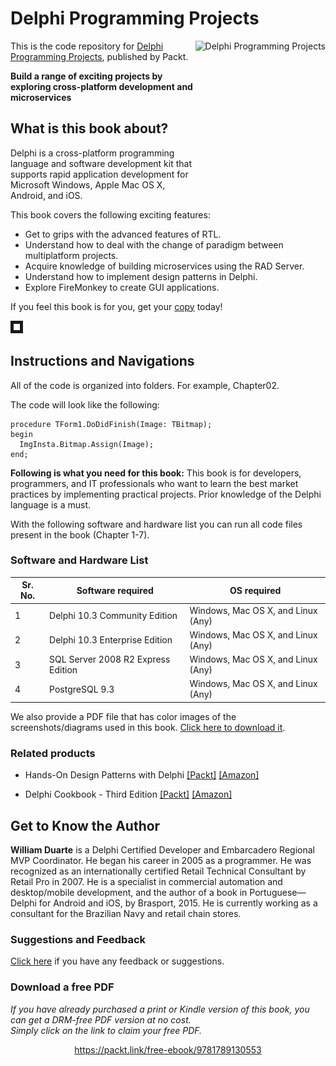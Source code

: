 


# Delphi Programming Projects

<a href="https://www.packtpub.com/application-development/delphi-programming-projects?utm_source=github&utm_medium=repository&utm_campaign=9781789130553 "><img src="https://dz13w8afd47il.cloudfront.net/sites/default/files/imagecache/ppv4_main_book_cover/B10696_MockupCover.png" alt="Delphi Programming Projects" height="256px" align="right"></a>

This is the code repository for [Delphi Programming Projects](https://www.packtpub.com/application-development/delphi-programming-projects?utm_source=github&utm_medium=repository&utm_campaign=9781789130553), published by Packt.

**Build a range of exciting projects by exploring cross-platform development and microservices**

## What is this book about?
Delphi is a cross-platform programming language and software development kit that supports rapid application development for Microsoft Windows, Apple Mac OS X, Android, and iOS.

This book covers the following exciting features:
* Get to grips with the advanced features of RTL. 
* Understand how to deal with the change of paradigm between multiplatform projects. 
* Acquire knowledge of building microservices using the RAD Server. 
* Understand how to implement design patterns in Delphi. 
* Explore FireMonkey to create GUI applications. 

If you feel this book is for you, get your [copy](https://www.amazon.com/dp/1789808898) today!

<a href="https://www.packtpub.com/?utm_source=github&utm_medium=banner&utm_campaign=GitHubBanner"><img src="https://raw.githubusercontent.com/PacktPublishing/GitHub/master/GitHub.png" 
alt="https://www.packtpub.com/" border="5" /></a>

## Instructions and Navigations
All of the code is organized into folders. For example, Chapter02.

The code will look like the following:
```
procedure TForm1.DoDidFinish(Image: TBitmap);
begin
  ImgInsta.Bitmap.Assign(Image);
end;
```

**Following is what you need for this book:**
This book is for developers, programmers, and IT professionals who want to learn the best market practices by implementing practical projects. Prior knowledge of the Delphi language is a must.

With the following software and hardware list you can run all code files present in the book (Chapter 1-7).
### Software and Hardware List
| Sr. No. | Software required | OS required |
| -------- | ------------------------------------ | ----------------------------------- |
| 1 | Delphi 10.3 Community Edition | Windows, Mac OS X, and Linux (Any) |
| 2 | Delphi 10.3 Enterprise Edition | Windows, Mac OS X, and Linux (Any) |
| 3 | SQL Server 2008 R2 Express Edition | Windows, Mac OS X, and Linux (Any) |
| 4 | PostgreSQL 9.3 | Windows, Mac OS X, and Linux (Any) |

We also provide a PDF file that has color images of the screenshots/diagrams used in this book. [Click here to download it](https://www.packtpub.com/sites/default/files/downloads/9781789130553_ColorImages.pdf).

### Related products
* Hands-On Design Patterns with Delphi [[Packt]](https://www.packtpub.com/application-development/hands-design-patterns-delphi?utm_source=github&utm_medium=repository&utm_campaign=9781789343243) [[Amazon]](https://www.amazon.com/dp/1789343240)

* Delphi Cookbook - Third Edition [[Packt]](https://www.packtpub.com/application-development/delphi-cookbook-third-edition?utm_source=github&utm_medium=repository&utm_campaign=9781788621304) [[Amazon]](https://www.amazon.com/dp/1788621301)

## Get to Know the Author
**William Duarte**
is a Delphi Certified Developer and Embarcadero Regional MVP Coordinator. He began his career in 2005 as a programmer. He was recognized as an internationally certified Retail Technical Consultant by Retail Pro in 2007. He is a specialist in commercial automation and desktop/mobile development, and the author of a book in Portuguese—Delphi for Android and iOS, by Brasport, 2015. He is currently working as a consultant for the Brazilian Navy and retail chain stores.	
### Suggestions and Feedback
[Click here](https://docs.google.com/forms/d/e/1FAIpQLSdy7dATC6QmEL81FIUuymZ0Wy9vH1jHkvpY57OiMeKGqib_Ow/viewform) if you have any feedback or suggestions.
### Download a free PDF

 <i>If you have already purchased a print or Kindle version of this book, you can get a DRM-free PDF version at no cost.<br>Simply click on the link to claim your free PDF.</i>
<p align="center"> <a href="https://packt.link/free-ebook/9781789130553">https://packt.link/free-ebook/9781789130553 </a> </p>